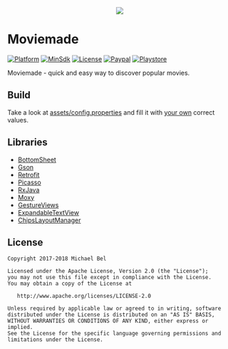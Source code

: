 [github-url]:        https://github.com/michaelbel/moviemade
[paypal-url]:        https://paypal.me/michaelbel
[licence-url]:       http://www.apache.org/licenses/LICENSE-2.0
[googleplay-url]:    https://play.google.com/store/apps/details?id=org.michaelbel.moviemade
[config-properties]: https://github.com/michaelbel/Moviemade/blob/master/app/src/main/assets/config.properties
[tmdb-introduction]: https://developers.themoviedb.org/3/getting-started/introduction

[launcher-path]: ../master/app/src/main/res/mipmap-xxxhdpi/ic_launcher.png

[platform-badge]:   https://img.shields.io/badge/Platform-Android-F3745F.svg
[paypal-badge]:     https://img.shields.io/badge/Donate-Paypal-F3745F.svg
[license-badge]:    https://img.shields.io/badge/License-Apache_v2.0-F3745F.svg
[googleplay-badge]: https://img.shields.io/badge/Google_Play-Demo-F3745F.svg
[minsdk-badge]:     https://img.shields.io/badge/minSdkVersion-21-F3745F.svg

<!------------------------------------------------------------------------------------------------------------------>

<p align="center">
  <img src="../master/app/src/main/res/mipmap-xxxhdpi/ic_launcher.png"/>
</p>

# Moviemade
[![Platform][platform-badge]][github-url]
[![MinSdk][minsdk-badge]][github-url]
[![License][license-badge]][licence-url]
[![Paypal][paypal-badge]][paypal-url]
[![Playstore][googleplay-badge]][googleplay-url]

Moviemade - quick and easy way to discover popular movies.

## Build
Take a look at [assets/config.properties][config-properties] and fill it with [your own][tmdb-introduction] correct values.

## Libraries
 * [BottomSheet](https://github.com/michaelbel/BottomSheet)
 * [Gson](https://github.com/google/gson)
 * [Retrofit](https://github.com/square/retrofit)
 * [Picasso](https://github.com/square/picasso)
 * [RxJava](https://github.com/ReactiveX/RxJava)
 * [Moxy](https://github.com/Arello-Mobile/Moxy)
 * [GestureViews](https://github.com/alexvasilkov/GestureViews)
 * [ExpandableTextView](https://github.com/Blogcat/Android-ExpandableTextView)
 * [ChipsLayoutManager](https://github.com/BelooS/ChipsLayoutManager)

## License
    Copyright 2017-2018 Michael Bel

    Licensed under the Apache License, Version 2.0 (the "License");
    you may not use this file except in compliance with the License.
    You may obtain a copy of the License at

       http://www.apache.org/licenses/LICENSE-2.0

    Unless required by applicable law or agreed to in writing, software
    distributed under the License is distributed on an "AS IS" BASIS,
    WITHOUT WARRANTIES OR CONDITIONS OF ANY KIND, either express or implied.
    See the License for the specific language governing permissions and
    limitations under the License.
